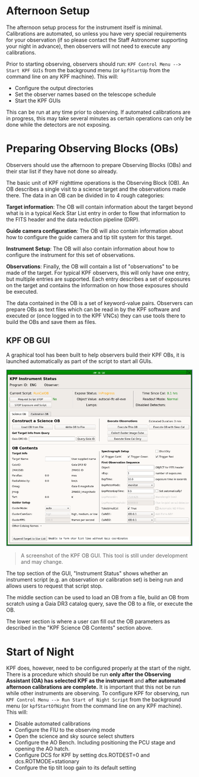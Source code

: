 # Afternoon Setup

The afternoon setup process for the instrument itself is minimal. Calibrations are automated, so unless you have very special requirements for your observation (if so please contact the Staff Astronomer supporting your night in advance), then observers will not need to execute any calibrations.

Prior to starting observing, observers should run: `KPF Control Menu --> Start KPF GUIs` from the background menu (or `kpfStartUp` from the command line on any KPF machine). This will:

 * Configure the output directories
 * Set the observer names based on the telescope schedule
 * Start the KPF GUIs

This can be run at any time prior to observing. If automated calibrations are in progress, this may take several minutes as certain operations can only be done while the detectors are not exposing.

# Preparing Observing Blocks (OBs)

Observers should use the afternoon to prepare Observing Blocks (OBs) and their star list if they have not done so already. 

The basic unit of KPF nighttime operations is the Observing Block (OB). An OB describes a single visit to a science target and the observations made there. The data in an OB can be divided in to 4 rough categories:

**Target information**: The OB will contain information about the target beyond what is in a typical Keck Star List entry in order to flow that information to the FITS header and the data reduction pipeline (DRP).

**Guide camera configuration**: The OB will also contain information about how to configure the guide camera and tip tilt system for this target.

**Instrument Setup**: The OB will also contain information about how to configure the instrument for this set of observations.

**Observations**: Finally, the OB will contain a list of "observations" to be made of the target. For typical KPF observers, this will only have one entry, but multiple entries are supported. Each entry describes a set of exposures on the target and contains the information on how those exposures should be executed.

The data contained in the OB is a set of keyword-value pairs. Observers can prepare OBs as text files which can be read in by the KPF software and executed or (once logged in to the KPF VNCs) they can use tools there to build the OBs and save them as files. 

## KPF OB GUI

A graphical tool has been built to help observers build their KPF OBs, it is launched automatically as part of the script to start all GUIs.

![A screenshot of the KPF OB GUI](figures/KPF_OB_GUI.png)
>  A screenshot of the KPF OB GUI. This tool is still under development and may change.

The top section of the GUI, "Instrument Status" shows whether an instrument script (e.g. an observation or calibration set) is being run and allows users to request that script stop.

The middle section can be used to load an OB from a file, build an OB from scratch using a Gaia DR3 catalog query, save the OB to a file, or execute the OB.

The lower section is where a user can fill out the OB parameters as described in the "KPF Science OB Contents" section above.
# Start of Night

KPF does, however, need to be configured properly at the start of the night. There is a procedure which should be run **only after the Observing Assistant (OA) has selected KPF as the instrument** and **after automated afternoon calibrations are complete.**  It is important that this not be run while other instruments are observing. To configure KPF for observing, run `KPF Control Menu --> Run Start of Night Script` from the background menu (or `kpfStartOfNight` from the command line on any KPF machine). This will:

* Disable automated calibrations
* Configure the FIU to the observing mode
* Open the science and sky source select shutters
* Configure the AO Bench. Including positioning the PCU stage and opening the AO hatch.
* Configure DCS for KPF by setting dcs.ROTDEST=0 and dcs.ROTMODE=stationary
* Confgure the tip tilt loop gain to its default setting
